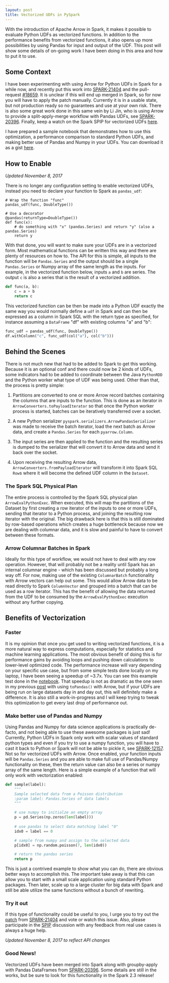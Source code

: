 ```yaml
---
layout: post
title: Vectorized UDFs in PySpark
---
```


With the introduction of Apache Arrow in Spark, it makes it possible to evaluate Python UDFs as
vectorized functions. In addition to the performance benefits from vectorized functions, it also
opens up more possibilities by using Pandas for input and output of the UDF. This post will show
some details of on-going work I have been doing in this area and how to put it to use.

## Some Context

I have been experimenting with using Arrow for Python UDFs in Spark for a while now, and recently
put this work into [SPARK-21404][1] and the pull-request [#18659][2]. It is unclear if this will
end up merged in Spark, so for now you will have to apply the patch manually. Currently it is in
a usable state, but not production ready so no guarantees and use at your own risk. There is also
some great work done in this same vein by Li Jin, who is using Arrow to provide a split-apply-merge
workflow with Pandas UDFs, see [SPARK-20396][3]. Finally, keep a watch on the Spark SPIP for
vectorized UDFs [here][4].

I have prepared a sample notebook that demonstrates how to use this optimization, a performance
comparison to standard Python UDFs, and making better use of Pandas and Numpy in your UDFs. You
can download it as a gist [here][5]. 

## How to Enable

_Updated November 8, 2017_

There is no longer any configuration setting to enable vectorized UDFs, instead you need to declare
your function to Spark as `pandas_udf`:

```
# Wrap the function "func"
pandas_udf(func, DoubleType())

# Use a decorator
@pandas(returnType=DoubleType())
def func(x):
    # do something with "x" (pandas.Series) and return "y" (also a pandas.Series)
    return y
```

With that done, you will want to make sure your UDFs are in a vectorized form. Most mathematical
functions can be written this way and there are plenty of resources on how to. The API for this is
simple, all inputs to the function will be `Pandas.Series` and the output should be a single
`Pandas.Series` or Numpy array of the same length as the inputs. For example, in the vectorized
function below, inputs `a` and `b` are series. The output `c` is also a series that is the result
of a vectorized addition.

```python
def func(a, b):
    c = a + b
    return c
```

This vectorized function can be then be made into a Python UDF exactly the same way you would
normally define a `udf` in Spark and can then be expressed as a column in Spark SQL with the return
type as specified, for instance assuming a `DataFrame` "df" with existing columns "a" and "b":

```python
func_udf = pandas_udf(func, DoubleType())
df.withColumn("c", func_udf(col("a"), col("b")))
```

## Behind the Scenes

There is not much new that had to be added to Spark to get this working. Because it is an optional
conf and there could now be 2 kinds of UDFs, some indicators had to be added to coordinate between
the Java `PythonRDD` and the Python worker what type of UDF was being used. Other than that, the
process is pretty simple: 

1) Partitions are converted to one or more Arrow record batches containing the columns that are
inputs to the function. This is done as an iterator in `ArrowConverters.toPayloadIterator` so that
once the Python worker process is started, batches can be iteratively transferred over a socket.

2) A new Python serializer `pyspark.serializers.ArrowPandasSerializer` was made to receive the
batch iterator, load the next batch as Arrow data, and create a `Pandas.Series` for each
`pyarrow.Column`. 

3) The input series are then applied to the function and the resulting series is dumped to the
serializer that will convert it to Arrow data and send it back over the socket.

4) Upon receiving the resulting Arrow data, `ArrowConverters.fromPayloadIterator` will transform it
into Spark SQL `Row`s where it will become the defined UDF column in the `Dataset`.

### The Spark SQL Physical Plan

The entire process is controlled by the Spark SQL physical plan `ArrowEvalPythonExec`. When
executed, this will map the partitions of the Dataset by first creating a row iterator of the
inputs to one or more UDFs, sending that iterator to a Python process, and joining the resulting
row iterator with the original. The big drawback here is that this is still dominated by row-based
operations which creates a huge bottleneck because now we are dealing with columnar data, and it
is slow and painful to have to convert between these formats.

### Arrow Columnar Batches in Spark

Ideally for this type of workflow, we would not have to deal with any row operation. However, that
will probably not be a reality until Spark has an internal columnar engine - which has been
discussed but probably a long way off. For now, making use of the existing `ColumnarBatch`
functionality with Arrow vectors can help out some. This would allow Arrow data to be read directly
to Spark `ColumnVector` and grouped into a batch that can be used as a row iterator. This has
the benefit of allowing the data returned from the UDF to be consumed by the `ArrowEvalPythonExec`
execution without any further copying.

## Benefits of Vectorization

### Faster

It is my opinion that once you get used to writing vectorized functions, it is a more natural
way to express computations, especially for statistics and machine learning applications. The most
obvious benefit of doing this is for performance gains by avoiding loops and pushing down
calculations to lower-level optimized code. The performance increase will vary depending on your
specific use case, but from some simple tests done locally on my laptop, I have been seeing a
speedup of ~3.7x. You can see this example test done in the [notebook][5]. That speedup is not
as dramatic as the one seen in my previous [post][6] with using `toPandas()` with Arrow, but
if your UDFs are being run on large datasets day in and day out, this will definitely make a
difference. It is also still a work-in-progress and I will keep trying to tweak this optimization
to get every last drop of performance out.

### Make better use of Pandas and Numpy

Using Pandas and Numpy for data science applications is practically de-facto, and not being able
to use these awesome packages is just sad! Currently, Python UDFs in Spark only work with scalar
values of standard python types and even if you try to use a numpy function, you will have to cast
it back to Python or Spark will not be able to pickle it, see [SPARK-12157][7]. Not so for
vectorized  UDFs with Arrow. Once enabled, your function inputs will be `Pandas.Series` and you are
able to make full use of Pandas/Numpy functionality on these, then the return value can also be a
series or numpy array of the same length. Here is a simple example of a function that will only
work with vectorization enabled:

```python
def sample(label):
    """
    Sample selected data from a Poisson distribution
    :param label: Pandas.Series of data labels
    """

    # use numpy to initialze an empty array
    p = pd.Series(np.zeros(len(label)))
    
    # use pandas to select data matching label "0"
    idx0 = label == 0

    # sample from numpy and assign to the selected data
    p[idx0] = np.random.poisson(7, len(idx0))

    # return the pandas series
    return p
```

This is just a contrived example to show what you can do, there are obvious better ways to
accomplish this. The important take away is that this can allow you to start with a small
scale application using standard Python packages. Then later, scale up to a large cluster for big
data with Spark and still be able utilize the same functions without a bunch of rewriting.

### Try it out

If this type of functionality could be useful to you, I urge you to try out the [patch][8] from
[SPARK-21404][1] and vote or watch this issue. Also, please participate in the [SPIP][4] discussion
with any feedback from real use cases is always a huge help.

_Updated November 8, 2017 to reflect API changes_

### Good News!

Vectorized UDFs have been merged into Spark along with groupby-apply with Pandas DataFrames from
[SPARK-20396][3]. Some details are still in the works, but be sure to look for this functionality
in the Spark 2.3 release!


[1]: https://issues.apache.org/jira/browse/SPARK-21404
[2]: https://github.com/apache/spark/pull/18659
[3]: https://issues.apache.org/jira/browse/SPARK-20396
[4]: https://issues.apache.org/jira/browse/SPARK-21190
[5]: https://gist.github.com/BryanCutler/0b0c820c1beb5ffc40618c462912195f
[6]: https://bryancutler.github.io/toPandas/
[7]: https://issues.apache.org/jira/browse/SPARK-12157
[8]: https://patch-diff.githubusercontent.com/raw/apache/spark/pull/18659.diff
